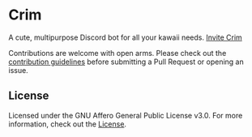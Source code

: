 # Crim
A cute, multipurpose Discord bot for all your kawaii needs. [Invite Crim](https://discordapp.com/oauth2/authorize?client_id=475708736908820482&permissions=268725328&scope=bot)

Contributions are welcome with open arms. Please check out the [contribution guidelines](./CONTRIBUTING.md) before submitting a Pull Request or opening an issue.

## License
Licensed under the GNU Affero General Public License v3.0. For more information, check out the [License](https://www.gnu.org/licenses/agpl-3.0.txt).
